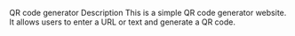 QR code generator
Description
This is a simple QR code generator website. It allows users to enter a URL or text and generate a QR code.
